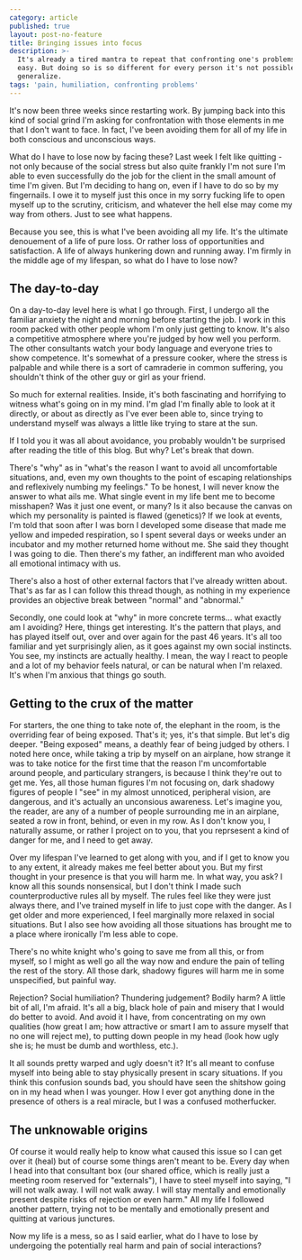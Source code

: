 ```yaml
---
category: article
published: true
layout: post-no-feature
title: Bringing issues into focus
description: >-
  It's already a tired mantra to repeat that confronting one's problems isn't
  easy. But doing so is so different for every person it's not possible to
  generalize.
tags: 'pain, humiliation, confronting problems'
---
```

It's now been three weeks since restarting work. By jumping back into this kind of social grind I'm asking for confrontation with those elements in me that I don't want to face. In fact, I've been avoiding them for all of my life in both conscious and unconscious ways.

What do I have to lose now by facing these? Last week I felt like quitting - not only because of the social stress but also quite frankly I'm not sure I'm able to even successfully do the job for the client in the small amount of time I'm given. But I'm deciding to hang on, even if I have to do so by my fingernails. I owe it to myself just this once in my sorry fucking life to open myself up to the scrutiny, criticism, and whatever the hell else may come my way from others. Just to see what happens.

Because you see, this is what I've been avoiding all my life. It's the ultimate denouement of a life of pure loss. Or rather loss of opportunities and satisfaction. A life of always hunkering down and running away. I'm firmly in the middle age of my lifespan, so what do I have to lose now?

## The day-to-day

On a day-to-day level here is what I go through. First, I undergo all the familiar anxiety the night and morning before starting the job. I work in this room packed with other people whom I'm only just getting to know. It's also a competitive atmosphere where you're judged by how well you perform. The other consultants watch your body language and everyone tries to show competence. It's somewhat of a pressure cooker, where the stress is palpable and while there is a sort of camraderie in common suffering, you shouldn't think of the other guy or girl as your friend.

So much for external realities. Inside, it's both fascinating and horrifying to witness what's going on in my mind. I'm glad I'm finally able to look at it directly, or about as directly as I've ever been able to, since trying to understand myself was always a little like trying to stare at the sun.

If I told you it was all about avoidance, you probably wouldn't be surprised after reading the title of this blog. But why? Let's break that down. 

There's "why" as in "what's the reason I want to avoid all uncomfortable situations, and, even my own thoughts to the point of escaping relationships and reflexively numbing my feelings." To be honest, I will never know the answer to what ails me. What single event in my life bent me to become misshapen? Was it just one event, or many? Is it also because the canvas on which my personality is painted is flawed (genetics)? If we look at events, I'm told that soon after I was born I developed some disease that made me yellow and impeded respiration, so I spent several days or weeks under an incubator and my mother returned home without me. She said they thought I was going to die. Then there's my father, an indifferent man who avoided all emotional intimacy with us.

There's also a host of other external factors that I've already written about. That's as far as I can follow this thread though, as nothing in my experience provides an objective break between "normal" and "abnormal."

Secondly, one could look at "why" in more concrete terms... what exactly am I avoiding? Here, things get interesting. It's the pattern that plays, and has played itself out, over and over again for the past 46 years. It's all too familiar and yet surprisingly alien, as it goes against my own social instincts. You see, my instincts are actually healthy. I mean, the way I react to people and a lot of my behavior feels natural, or can be natural when I'm relaxed. It's when I'm anxious that things go south.

## Getting to the crux of the matter

For starters, the one thing to take note of, the elephant in the room, is the overriding fear of being exposed. That's it; yes, it's that simple. But let's dig deeper. "Being exposed" means, a deathly fear of being judged by others. I noted here once, while taking a trip by myself on an airplane, how strange it was to take notice for the first time that the reason I'm uncomfortable around people, and particulary strangers, is because I think they're out to get me. Yes, all those human figures I'm not focusing on, dark shadowy figures of people I "see" in my almost unnoticed, peripheral vision, are dangerous, and it's actually an unconsious awareness. Let's imagine you, the reader, are any of a number of people surrounding me in an airplane, seated a row in front, behind, or even in my row. As I don't know you, I naturally assume, or rather I project on to you, that you reprsesent a kind of danger for me, and I need to get away.

Over my lifespan I've learned to get along with you, and if I get to know you to any extent, it already makes me feel better about you. But my first thought in your presence is that you will harm me. In what way, you ask? I know all this sounds nonsensical, but I don't think I made such counterproductive rules all by myself. The rules feel like they were just always there, and I've trained myself in life to just cope with the danger. As I get older and more experienced, I feel marginally more relaxed in social situations. But I also see how avoiding all those situations has brought me to a place where ironically I'm less able to cope.

There's no white knight who's going to save me from all this, or from myself, so I might as well go all the way now and endure the pain of telling the rest of the story. All those dark, shadowy figures will harm me in some unspecified, but painful way.

Rejection? Social humiliation? Thundering judgement? Bodily harm? A little bit of all, I'm afraid. It's all a big, black hole of pain and misery that I would do better to avoid. And avoid it I have, from concentrating on my own qualities (how great I am; how attractive or smart I am to assure myself that no one will reject me), to putting down people in my head (look how ugly she is; he must be dumb and worthless, etc.).

It all sounds pretty warped and ugly doesn't it? It's all meant to confuse myself into being able to stay physically present in scary situations. If you think this confusion sounds bad, you should have seen the shitshow going on in my head when I was younger. How I ever got anything done in the presence of others is a real miracle, but I was a confused motherfucker.

## The unknowable origins

Of course it would really help to know what caused this issue so I can get over it (heal) but of course some things aren't meant to be. Every day when I head into that consultant box (our shared office, which is really just a meeting room reserved for "externals"), I have to steel myself into saying, "I will not walk away. I will not walk away. I will stay mentally and emotionally present despite risks of rejection or even harm." All my life I followed another pattern, trying not to be mentally and emotionally present and quitting at various junctures.

Now my life is a mess, so as I said earlier, what do I have to lose by undergoing the potentially real harm and pain of social interactions?
